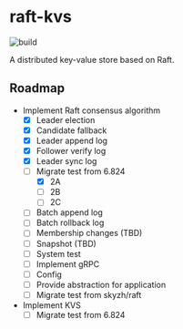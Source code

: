 # raft-kvs

![build](https://github.com/skyzh/raft-kvs/workflows/build/badge.svg)

A distributed key-value store based on Raft.

## Roadmap

- Implement Raft consensus algorithm
    - [x] Leader election
    - [x] Candidate fallback
    - [x] Leader append log
    - [x] Follower verify log
    - [x] Leader sync log
    - [ ] Migrate test from 6.824
        - [x] 2A
        - [ ] 2B
        - [ ] 2C
    - [ ] Batch append log
    - [ ] Batch rollback log
    - [ ] Membership changes (TBD)
    - [ ] Snapshot (TBD)
    - [ ] System test
    - [ ] Implement gRPC
    - [ ] Config
    - [ ] Provide abstraction for application
    - [ ] Migrate test from skyzh/raft
- Implement KVS
    - [ ] Migrate test from 6.824
